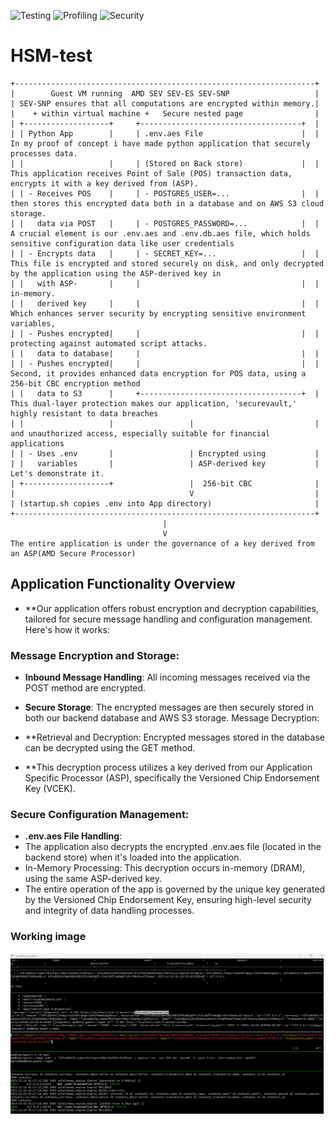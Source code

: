 ![Testing](https://img.shields.io/badge/Testing-Workaround%20Done-green?logo=check-circle)
![Profiling](https://img.shields.io/badge/Profiling-Ongoing-yellow?logo=hourglass-half)
![Security](https://img.shields.io/badge/Security-In%20Progress-yellow?logo=shield-alt)


# HSM-test
```
+-------------------------------------------------------------------+  
|        Guest VM running  AMD SEV SEV-ES SEV-SNP                   |
| SEV-SNP ensures that all computations are encrypted within memory.|
|    + within virtual machine +   Secure nested page                |
| +-------------------+     +------------------------------------+  |   
| | Python App        |     | .env.aes File                      |  | In my proof of concept i have made python application that securely processes data. 
| |                   |     | (Stored on Back store)             |  | This application receives Point of Sale (POS) transaction data, encrypts it with a key derived from (ASP).
| | - Receives POS    |     | - POSTGRES_USER=...                |  | then stores this encrypted data both in a database and on AWS S3 cloud storage. 
| |   data via POST   |     | - POSTGRES_PASSWORD=...            |  | A crucial element is our .env.aes and .env.db.aes file, which holds sensitive configuration data like user credentials
| | - Encrypts data   |     | - SECRET_KEY=...                   |  | This file is encrypted and stored securely on disk, and only decrypted by the application using the ASP-derived key in 
| |   with ASP-       |     |                                    |  | in-memory.
| |   derived key     |     |                                    |  | Which enhances server security by encrypting sensitive environment variables,
| | - Pushes encrypted|     |                                    |  | protecting against automated script attacks.
| |   data to database|     |                                    |  |  
| | - Pushes encrypted|     |                                    |  | Second, it provides enhanced data encryption for POS data, using a 256-bit CBC encryption method
| |   data to S3      |     +------------------------------------+  | This dual-layer protection makes our application, 'securevault,' highly resistant to data breaches
| |                   |                 |                           | and unauthorized access, especially suitable for financial applications
| | - Uses .env       |                 | Encrypted using           |  
| |   variables       |                 | ASP-derived key           | Let's demonstrate it.
| +-------------------+                 |  256-bit CBC              |  
|                                       V                           |  
| (startup.sh copies .env into App directory)                       | 
+-------------------------------------------------------------------+
                                  |
                                  V 
The entire application is under the governance of a key derived from an ASP(AMD Secure Processor)

```
## Application Functionality Overview
- **Our application offers robust encryption and decryption capabilities, tailored for secure message handling and configuration management. Here's how it works:

### Message Encryption and Storage:

- **Inbound Message Handling**: All incoming messages received via the POST method are encrypted.
- **Secure Storage**: The encrypted messages are then securely stored in both our backend database and AWS S3 storage.
Message Decryption:

- **Retrieval and Decryption: Encrypted messages stored in the database can be decrypted using the GET method.
- **This decryption process utilizes a key derived from our Application Specific Processor (ASP), specifically the Versioned Chip Endorsement Key (VCEK).
### Secure Configuration Management:

- **.env.aes File Handling**: 
- The application also decrypts the encrypted .env.aes file (located in the backend store) when it's loaded into the application.
- In-Memory Processing: This decryption occurs in-memory (DRAM), using the same ASP-derived key.
- The entire operation of the app is governed by the unique key generated by the Versioned Chip Endorsement Key, ensuring high-level security and integrity of data handling processes.
### Working image
![Example Image](https://github.com/compute-labs/HSM-test/blob/a78d90fff4fad127f048661fe32c488f8be92f26/PoC.png)
